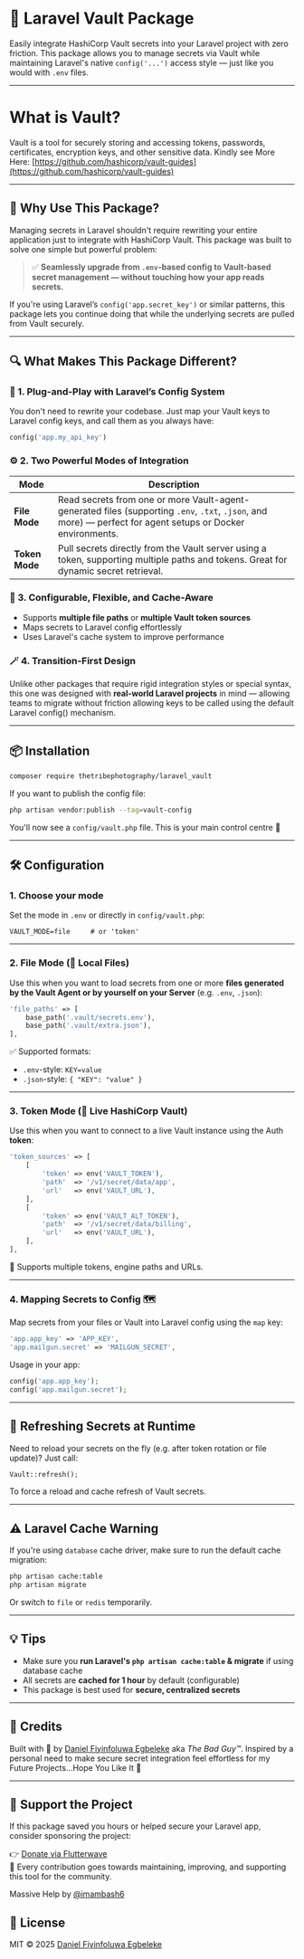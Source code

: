 # 🔐 Laravel Vault Package

Easily integrate HashiCorp Vault secrets into your Laravel project with zero friction. This package allows you to manage secrets via Vault while maintaining Laravel's native `config('...')` access style — just like you would with `.env` files.


---


# What is Vault?

Vault is a tool for securely storing and accessing tokens, passwords, certificates, encryption keys, and other sensitive data.
Kindly see More Here: [https://github.com/hashicorp/vault-guides](https://github.com/hashicorp/vault-guides)


---


## 🚀 Why Use This Package?

Managing secrets in Laravel shouldn't require rewriting your entire application just to integrate with HashiCorp Vault. This package was built to solve one simple but powerful problem:

> ✅ **Seamlessly upgrade from `.env`-based config to Vault-based secret management — without touching how your app reads secrets.**

If you're using Laravel’s `config('app.secret_key')` or similar patterns, this package lets you continue doing that while the underlying secrets are pulled from Vault securely.


---


## 🔍 What Makes This Package Different?

### 🧩 1. Plug-and-Play with Laravel’s Config System

You don't need to rewrite your codebase. Just map your Vault keys to Laravel config keys, and call them as you always have:

```php
config('app.my_api_key')
```

### ⚙️ 2. Two Powerful Modes of Integration

| Mode           | Description                                                                                                                                                 |
| -------------- | ----------------------------------------------------------------------------------------------------------------------------------------------------------- |
| **File Mode**  | Read secrets from one or more Vault-agent-generated files (supporting `.env`, `.txt`, `.json`, and more) — perfect for agent setups or Docker environments. |
| **Token Mode** | Pull secrets directly from the Vault server using a token, supporting multiple paths and tokens. Great for dynamic secret retrieval.                        |

### 🧠 3. Configurable, Flexible, and Cache-Aware

* Supports **multiple file paths** or **multiple Vault token sources**
* Maps secrets to Laravel config effortlessly
* Uses Laravel's cache system to improve performance

### 🪄 4. Transition-First Design

Unlike other packages that require rigid integration styles or special syntax, this one was designed with **real-world Laravel projects** in mind — allowing teams to migrate without friction allowing keys to be called using the default Laravel config() mechanism.

---

## 📦 Installation

```bash
composer require thetribephotography/laravel_vault
```

If you want to publish the config file:

```bash
php artisan vendor:publish --tag=vault-config
```

You'll now see a `config/vault.php` file. This is your main control centre 🧠

---

## 🛠️ Configuration

### 1. Choose your mode

Set the mode in `.env` or directly in `config/vault.php`:

```env
VAULT_MODE=file     # or 'token'
```

---

### 2. File Mode (📁 Local Files)

Use this when you want to load secrets from one or more **files generated by the Vault Agent or by yourself on your Server** (e.g. `.env`, `.json`):

```php
'file_paths' => [
    base_path('.vault/secrets.env'),
    base_path('.vault/extra.json'),
],
```

✅ Supported formats:

* `.env`-style: `KEY=value`
* `.json`-style: `{ "KEY": "value" }`

---

### 3. Token Mode (🔐 Live HashiCorp Vault)

Use this when you want to connect to a live Vault instance using the Auth **token**:

```php
'token_sources' => [
    [
        'token' => env('VAULT_TOKEN'),
        'path'  => '/v1/secret/data/app',
        'url'   => env('VAULT_URL'),
    ],
    [
        'token' => env('VAULT_ALT_TOKEN'),
        'path'  => '/v1/secret/data/billing',
        'url'   => env('VAULT_URL'),
    ],
],
```

📌 Supports multiple tokens, engine paths and URLs.

---

### 4. Mapping Secrets to Config 🗺️

Map secrets from your files or Vault into Laravel config using the `map` key:

```php
'app.app_key' => 'APP_KEY',
'app.mailgun.secret' => 'MAILGUN_SECRET',
```

Usage in your app:

```php
config('app.app_key');
config('app.mailgun.secret');
```

---

## 🔁 Refreshing Secrets at Runtime

Need to reload your secrets on the fly (e.g. after token rotation or file update)? Just call:

```php
Vault::refresh();
```

To force a reload and cache refresh of Vault secrets.

---

## ⚠️ Laravel Cache Warning

If you're using `database` cache driver, make sure to run the default cache migration:

```bash
php artisan cache:table
php artisan migrate
```

Or switch to `file` or `redis` temporarily.

---

## 💡 Tips

* Make sure you **run Laravel's `php artisan cache:table` & migrate** if using database cache
* All secrets are **cached for 1 hour** by default (configurable)
* This package is best used for **secure, centralized secrets**

---

## 🙌 Credits

Built with 🖤 by [Daniel Fiyinfoluwa Egbeleke](mailto:fiyinfoluwaegbeleke@gmail.com) aka *The Bad Guy™*.
Inspired by a personal need to make secure secret integration feel effortless for my Future Projects...Hope You Like It 🔐

---

## 💖 Support the Project

If this package saved you hours or helped secure your Laravel app, consider sponsoring the project:

👉 [Donate via Flutterwave](https://flutterwave.com/donate/43xu0cajjq1f)  
🫶 Every contribution goes towards maintaining, improving, and supporting this tool for the community.


Massive Help by [@imambash6](https://github.com/imambash6)

## 📄 License

MIT © 2025 [Daniel Fiyinfoluwa Egbeleke](https://github.com/thetribephotography)
